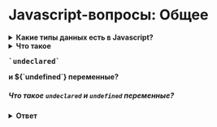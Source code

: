 # Javascript-вопросы: Общее

<details>
  <summary><b>Какие типы данных есть в Javascript?</b></summary>
  <p>

Примитивы:
* `undefined`
* `boolean`
* `number`
* `string`
* `bigint`
* `symbol`

Сложные:
* `null`
* `object`
* `function`

  </p>
</details>



<details>
  <summary><b>Что такое <pre>`undeclared`</pre> и ${`undefined`} переменные?</b></summary>
  <p>

`undeclared` — переменные, которых не существует в программе и не объявлены.

`undefined` — объявленные переменные, которым не присвоено значение.

  </p>
</details>


##### Что такое `undeclared` и `undefined` переменные?

<details>
  <summary><b>Ответ</b></summary>
  <p>

`undeclared` — переменные, которых не существует в программе и не объявлены.

`undefined` — объявленные переменные, которым не присвоено значение.

  </p>
</details>